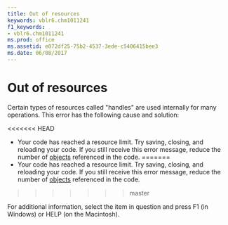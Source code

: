 ```yaml
---
title: Out of resources
keywords: vblr6.chm1011241
f1_keywords:
- vblr6.chm1011241
ms.prod: office
ms.assetid: e072df25-75b2-4537-3ede-c5406415bee3
ms.date: 06/08/2017
---
```



# Out of resources

Certain types of resources called "handles" are used internally for many operations. This error has the following cause and solution:



<<<<<<< HEAD
- Your code has reached a resource limit. Try saving, closing, and reloading your code. If you still receive this error message, reduce the number of [objects](../../Glossary/vbe-glossary.md) referenced in the code.
=======
- Your code has reached a resource limit. Try saving, closing, and reloading your code. If you still receive this error message, reduce the number of [objects](../../Glossary/vbe-glossary.md#object) referenced in the code.
>>>>>>> master
    

For additional information, select the item in question and press F1 (in Windows) or HELP (on the Macintosh).

